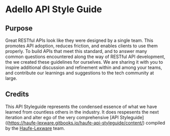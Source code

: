 # Adello API Style Guide

## Purpose

Great RESTful APIs look like they were designed by a single team. This promotes API adoption, reduces friction, and enables clients to use them properly. To build APIs that meet this standard, and to answer many common questions encountered along the way of RESTful API development, the we created these guidelines for ourselves. We are sharing it with you to inspire additional discussion and refinement within and among your teams, and contribute our learnings and suggestions to the tech community at large.

## Credits

This API Styleguide represents the condensed essence of what we have learned from countless others in the industry. It does respesents the next iteration and alter ego of the very comprehensive [API Styleguide]((https://haufe-lexware.gitbooks.io/haufe-api-styleguide/content/) compiled by the [Haufe-Lexware](https://github.com/Haufe-Lexware) team. 
